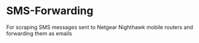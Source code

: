# SMS-Forwarding
For scraping SMS messages sent to Netgear Nighthawk mobile routers and forwarding them as emails
